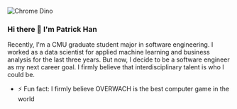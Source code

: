 ![Chrome Dino](https://mir-s3-cdn-cf.behance.net/project_modules/max_1200/4ff07986208593.5d9a654e92f36.gif)

### Hi there 👋  I'm Patrick Han

<!--[![HitCount](http://hits.dwyl.com/PatrickPro2/{project}.svg)](http://hits.dwyl.com/PatrickPro2/{project})-->

<!--
**PatrickPro2/PatrickPro2** is a ✨ _special_ ✨ repository because its `README.md` (this file) appears on your GitHub profile.
-->


Recently, I'm a CMU graduate student major in software engineering. I worked as a data scientist for applied machine learning and business analysis for the last three years. But now, I decide to be a software engineer as my next career goal. I firmly believe that interdisciplinary talent is who I could be.



- ⚡ Fun fact: I firmly believe OVERWACH is the best computer game in the world
<!-- - 🔭 
- 🌱
-->
